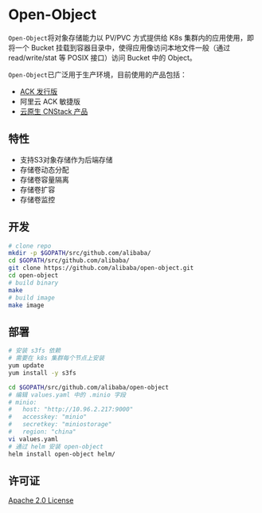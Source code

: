 # Open-Object

`Open-Object`将对象存储能力以 PV/PVC 方式提供给 K8s 集群内的应用使用，即将一个 Bucket 挂载到容器目录中，使得应用像访问本地文件一般（通过 read/write/stat 等 POSIX 接口）访问 Bucket 中的 Object。

`Open-Object`已广泛用于生产环境，目前使用的产品包括：

- [ACK 发行版](https://github.com/AliyunContainerService/ackdistro)
- 阿里云 ACK 敏捷版
- [云原生 CNStack 产品](https://github.com/alibaba/CNStackCommunityEdition)

## 特性

- 支持S3对象存储作为后端存储
- 存储卷动态分配
- 存储卷容量隔离
- 存储卷扩容
- 存储卷监控

## 开发

```bash
# clone repo
mkdir -p $GOPATH/src/github.com/alibaba/
cd $GOPATH/src/github.com/alibaba/
git clone https://github.com/alibaba/open-object.git
cd open-object
# build binary
make
# build image
make image
```

## 部署

```bash
# 安装 s3fs 依赖
# 需要在 k8s 集群每个节点上安装
yum update
yum install -y s3fs

cd $GOPATH/src/github.com/alibaba/open-object
# 编辑 values.yaml 中的 .minio 字段
# minio:
#   host: "http://10.96.2.217:9000"
#   accesskey: "minio"
#   secretkey: "miniostorage"
#   region: "china"
vi values.yaml
# 通过 helm 安装 open-object
helm install open-object helm/
```

## 许可证

[Apache 2.0 License](LICENSE)